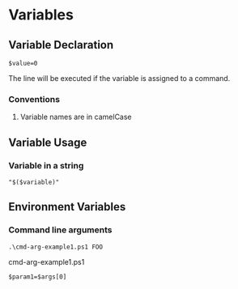 # Variables

## Variable Declaration

```text
$value=0
```

The line will be executed if the variable is assigned to a command.

### Conventions

1. Variable names are in camelCase

## Variable Usage

### Variable in a string

```text
"$($variable)"
```

## Environment Variables

### Command line arguments

```text
.\cmd-arg-example1.ps1 FOO
```

cmd-arg-example1.ps1

```text
$param1=$args[0]
```

